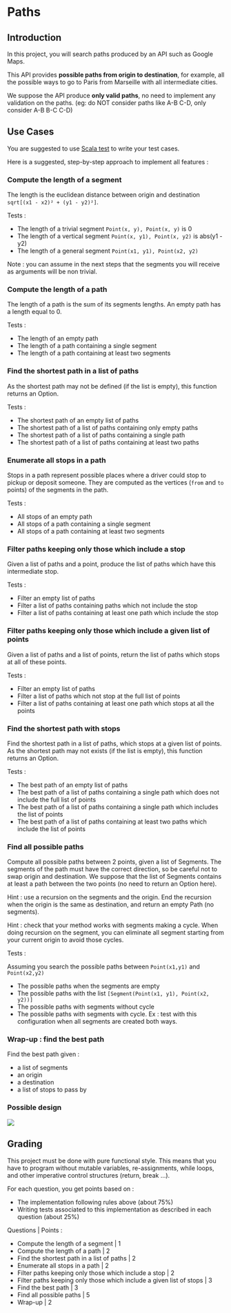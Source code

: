 # Paths

## Introduction

In this project, you will search paths produced by an API such as Google Maps.

This API provides **possible paths from origin to destination**,
for example, all the possible ways to go to Paris from Marseille with all intermediate cities.

We suppose the API produce **only valid paths**, no need to implement any validation on the paths.
(eg: do NOT consider paths like A-B C-D, only consider A-B B-C C-D)

## Use Cases

You are suggested to use [Scala test](http://www.scalatest.org/) to write your test cases.

Here is a suggested, step-by-step approach to implement all features :

### Compute the length of a segment

The length is the euclidean distance between origin and destination `sqrt[(x1 - x2)² + (y1 - y2)²]`.

Tests :

* The length of a trivial segment `Point(x, y), Point(x, y)` is 0
* The length of a vertical segment `Point(x, y1), Point(x, y2)` is abs(y1 - y2)
* The length of a general segment `Point(x1, y1), Point(x2, y2)`

Note : you can assume in the next steps that the segments you will receive as arguments will be non trivial.

### Compute the length of a path

The length of a path is the sum of its segments lengths.
An empty path has a length equal to 0.

Tests :

* The length of an empty path
* The length of a path containing a single segment
* The length of a path containing at least two segments

### Find the shortest path in a list of paths

As the shortest path may not be defined (if the list is empty),
this function returns an Option.

Tests :

* The shortest path of an empty list of paths
* The shortest path of a list of paths containing only empty paths
* The shortest path of a list of paths containing a single path
* The shortest path of a list of paths containing at least two paths

### Enumerate all stops in a path

Stops in a path represent possible places where a driver could stop to pickup or deposit someone.
They are computed as the vertices (`from` and `to` points) of the segments in the path.

Tests :

* All stops of an empty path
* All stops of a path containing a single segment
* All stops of a path containing at least two segments

### Filter paths keeping only those which include a stop

Given a list of paths and a point, produce the list of paths which have this intermediate stop.

Tests :

* Filter an empty list of paths
* Filter a list of paths containing paths which not include the stop
* Filter a list of paths containing at least one path which include the stop

### Filter paths keeping only those which include a given list of points

Given a list of paths and a list of points,
return the list of paths which stops at all of these points.

Tests :

* Filter an empty list of paths
* Filter a list of paths which not stop at the full list of points
* Filter a list of paths containing at least one path which stops at all the points

### Find the shortest path with stops

Find the shortest path in a list of paths, which stops at a given list of points.
As the shortest path may not exists (if the list is empty), this function returns an Option.

Tests :

* The best path of an empty list of paths
* The best path of a list of paths containing a single path which does not include the full list of points
* The best path of a list of paths containing a single path which includes the list of points
* The best path of a list of paths containing at least two paths which include the list of points

### Find all possible paths

Compute all possible paths between 2 points, given a list of Segments.
The segments of the path must have the correct direction, so be careful not to swap origin and destination.
We suppose that the list of Segments contains at least a path between the two points
(no need to return an Option here).

Hint : use a recursion on the segments and the origin. End the recursion when the origin is the same as destination, and return an empty Path (no segments).

Hint : check that your method works with segments making a cycle. When doing recursion on the segment, you can eliminate all segment starting from your current origin to avoid those cycles.

Tests :

Assuming you search the possible paths between `Point(x1,y1)` and `Point(x2,y2)`

* The possible paths when the segments are empty
* The possible paths with the list `[Segment(Point(x1, y1), Point(x2, y2))]`
* The possible paths with segments without cycle
* The possible paths with segments with cycle. Ex : test with this configuration when all segments are created both ways.



### Wrap-up : find the best path

Find the best path given :
* a list of segments
* an origin
* a destination
* a list of stops to pass by

### Possible design

![](https://g.gravizo.com/g?/**%20@opt%20all%20*/class%20Point%20{%20%20public%20int%20x;%20%20public%20int%20y;}/**%20@opt%20all%20*/class%20Segment%20{%20%20public%20Point%20origin;%20%20public%20Point%20destination;%20%20public%20double%20distance%28%29;}/**%20@opt%20all%20*/class%20Path%20{%20%20public%20List%20segments;%20%20public%20double%20distance%28%29;%20%20public%20List%20stops;}/**%20@opt%20all%20*/class%20PathList%20{%20%20public%20List%20paths;%20%20public%20Path%20shortestPath%28%29;})


## Grading

This project must be done with pure functional style.
This means that you have to program without mutable variables, re-assignments, while loops, and other imperative control structures (return, break ...).

For each question, you get points based on :

* The implementation following rules above (about 75%)
* Writing tests associated to this implementation as described in each question (about 25%)

Questions | Points :

* Compute the length of a segment | 1
* Compute the length of a path | 2
* Find the shortest path in a list of paths | 2
* Enumerate all stops in a path | 2
* Filter paths keeping only those which include a stop | 2
* Filter paths keeping only those which include a given list of stops | 3
* Find the best path | 3
* Find all possible paths | 5
* Wrap-up | 2
